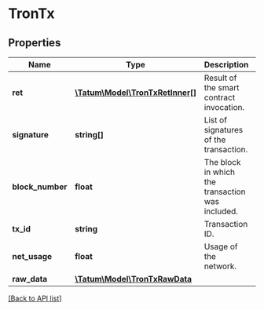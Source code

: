 # TronTx

## Properties

Name | Type | Description | Notes
------------ | ------------- | ------------- | -------------
**ret** | [**\Tatum\Model\TronTxRetInner[]**](TronTxRetInner.md) | Result of the smart contract invocation. |
**signature** | **string[]** | List of signatures of the transaction. |
**block_number** | **float** | The block in which the transaction was included. |
**tx_id** | **string** | Transaction ID. |
**net_usage** | **float** | Usage of the network. | [optional]
**raw_data** | [**\Tatum\Model\TronTxRawData**](TronTxRawData.md) |  |

[[Back to API list]](../../README.md#api-endpoints)
